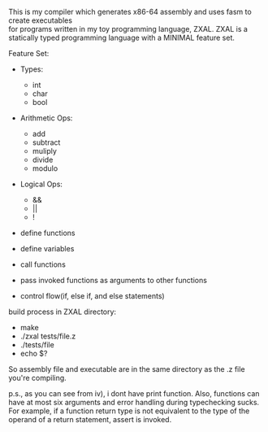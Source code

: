 This is my compiler which generates x86-64 assembly and uses fasm to create executables  
for programs written in my toy programming language, ZXAL.
ZXAL is a statically typed programming language with a MINIMAL feature set.

Feature Set:
- Types:
  - int
  - char
  - bool

- Arithmetic Ops:
  - add
  - subtract
  - muliply
  - divide 
  - modulo
  
- Logical Ops:
  - &&
  - ||
  - !

- define functions
- define variables
- call functions
- pass invoked functions as arguments to other functions 
- control flow(if, else if, and else statements)  

build process in ZXAL directory:
- make
- ./zxal tests/file.z
- ./tests/file
- echo $?

So assembly file and executable are in the same directory as the .z file you're compiling.

p.s., as you can see from iv), i dont have print function. Also, functions can have at most six arguments and error handling during typechecking sucks.
For example, if a function return type is not equivalent to the type of the operand of a return statement, assert is invoked.
